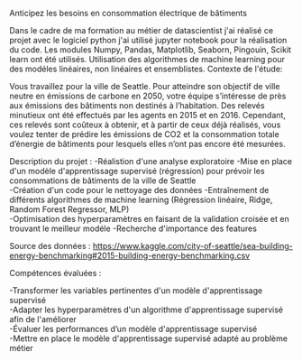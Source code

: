
Anticipez les besoins en consommation électrique de bâtiments



Dans le cadre de ma formation au métier de datascientist j'ai réalisé ce projet avec le logiciel python j'ai utilisé jupyter notebook pour la réalisation du code. Les modules Numpy, Pandas, Matplotlib, Seaborn, Pingouin, Scikit learn ont été utilisés. Utilisation des algorithmes de machine learning pour des modéles linéaires, non linéaires et ensemblistes. 
Contexte de l'étude:

Vous travaillez pour la ville de Seattle. Pour atteindre son objectif de ville neutre en émissions de carbone en 2050, votre équipe s’intéresse de près aux émissions des bâtiments non destinés à l’habitation.
Des relevés minutieux ont été effectués par les agents en 2015 et en 2016. Cependant, ces relevés sont coûteux à obtenir, et à partir de ceux déjà réalisés, vous voulez tenter de prédire les émissions de CO2 et la consommation totale d’énergie de bâtiments pour lesquels elles n’ont pas encore été mesurées.


Description du projet :
  -Réalistion d'une analyse exploratoire
  -Mise en place d'un modèle d'apprentissage supervisé (régression) pour prévoir les consommations de bâtiments de la ville de Seattle     
  -Création d'un code pour le nettoyage des données 
  -Entraînement de différents algorithmes de machine learning (Régression linéaire,  Ridge, Random Forest Regressor, MLP)   
  -Optimisation des hyperparamètres en faisant de la validation croisée et en trouvant le meilleur modéle
  -Recherche d'importance des features    



Source des données : 
https://www.kaggle.com/city-of-seattle/sea-building-energy-benchmarking#2015-building-energy-benchmarking.csv 

Compétences évaluées :


  -Transformer les variables pertinentes d'un modèle d'apprentissage supervisé     
  -Adapter les hyperparamètres d'un algorithme d'apprentissage supervisé afin de l'améliorer    
  -Évaluer les performances d’un modèle d'apprentissage supervisé    
  -Mettre en place le modèle d'apprentissage supervisé adapté au problème métier
